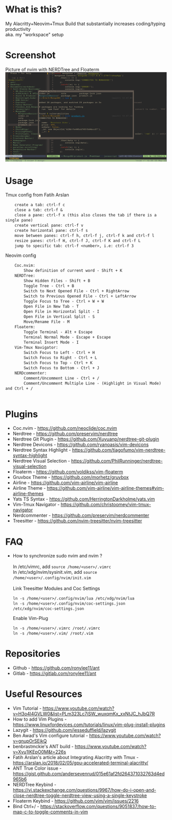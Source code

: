 # What is this?

My Alacritty+Neovim+Tmux Build that substantially increases coding/typing productivity<br />
aka. my "workspace" setup

# Screenshot

Picture of nvim with NERDTree and Floaterm
![Alt text](./showcase.png)

# Usage

Tmux config from Fatih Arslan

```
    create a tab: ctrl-f c
    close a tab: ctrl-f &
    close a pane: ctrl-f x (this also closes the tab if there is a single pane)
    create vertical pane: ctrl-f v
    create horizontal pane: ctrl-f s
    move between panes: ctrl-f h, ctrl-f j, ctrl-f k and ctrl-f l
    resize panes: ctrl-f H, ctrl-f J, ctrl-f K and ctrl-f L
    jump to specific tab: ctrl-f <number>, i.e: ctrl-f 3
```

Neovim config

```
	Coc.nvim:
		Show definition of current word - Shift + K
	NERDTree:
		Show Hidden Files - Shift + B
		Toggle Tree - Ctrl + B
		Switch to Next Opened File - Ctrl + RightArrow
		Switch to Previous Opened File - Ctrl + LeftArrow
		Toggle Focus to Tree - Ctrl + W + W
		Open File in New Tab - T
		Open File in Horizontal Split - I
		Open File in Vertical Split - S
		Move/Rename File - M
	Floaterm:
		Toggle Terminal - Alt + Escape
		Terminal Normal Mode - Escape + Escape
		Terminal Insert Mode - I
	Vim-Tmux Navigator:
		Switch Focus to Left - Ctrl + H
		Switch Focus to Right - Ctrl + L
		Switch Focus to Top - Ctrl + K
		Switch Focus to Bottom - Ctrl + J
	NERDcommenter:
		Comment/Uncomment Line - Ctrl + /
		Comment/Uncomment Multiple Line - (Highlight in Visual Mode) and Ctrl + /


```

# Plugins

- Coc.nvim - https://github.com/neoclide/coc.nvim
- Nerdtree - https://github.com/preservim/nerdtree
- Nerdtree Git Plugin - https://github.com/Xuyuanp/nerdtree-git-plugin
- Nerdtree Devicons - https://github.com/ryanoasis/vim-devicons
- Nerdtree Syntax Highlight - https://github.com/tiagofumo/vim-nerdtree-syntax-highlight
- Nerdtree Visual Selection - https://github.com/PhilRunninger/nerdtree-visual-selection
- Floaterm - https://github.com/voldikss/vim-floaterm
- Gruvbox Theme - https://github.com/morhetz/gruvbox
- Airline - https://github.com/vim-airline/vim-airline
- Airline Theme - https://github.com/vim-airline/vim-airline-themes#vim-airline-themes
- Yats TS Syntax - https://github.com/HerringtonDarkholme/yats.vim
- Vim-Tmux Navigator - https://github.com/christoomey/vim-tmux-navigator
- Nerdcommenter - https://github.com/preservim/nerdcommenter
- Treesitter - https://github.com/nvim-treesitter/nvim-treesitter

# FAQ

- How to synchronize sudo nvim and nvim ?<br />
  <br/>
  In /etc/vimrc, add `source /home/<user>/.vimrc` <br />
  In /etc/xdg/nvim/sysinit.vim, add `source /home/<user>/.config/nvim/init.vim` <br />
  <br />
  Link Treesitter Modules and Coc Settings
  ```
  ln -s /home/<user>/.config/nvim/lua /etc/xdg/nvim/lua
  ln -s /home/<user>/.config/nvim/coc-settings.json /etc/xdg/nvim/coc-settings.json
  ```
  Enable Vim-Plug
  ```
  ln -s /home/<user>/.vimrc /root/.vimrc
  ln -s /home/<user>/.vim/ /root/.vim
  ```

# Repositories

- Github - https://github.com/ronylee11/ant
- Gitlab - https://gitlab.com/ronylee11/ant

# Useful Resources

- Vim Tutorial - https://www.youtube.com/watch?v=H3o4l4GVLW0&list=PLm323Lc7iSW_wuxqmKx_xxNtJC_hJbQ7R
- How to add Vim Plugins - https://www.linuxfordevices.com/tutorials/linux/vim-plug-install-plugins
- Lazygit - https://github.com/jesseduffield/lazygit
- Ben Awad's Vim configure tutorial - https://www.youtube.com/watch?v=gnupOrSEikQ
- benbrastmckie's ANT build - https://www.youtube.com/watch?v=Xvu1IKEpO0M&t=226s
- Fatih Arslan's article about Integrating Alacritty with Tmux - https://arslan.io/2018/02/05/gpu-accelerated-terminal-alacritty/
- ANT True Color issue - https://gist.github.com/andersevenrud/015e61af2fd264371032763d4ed965b6
- NERDTree Keybind - https://vi.stackexchange.com/questions/9967/how-do-i-open-and-close-nerdtree-toggle-nerdtree-view-using-a-single-keystroke
- Floaterm Keybind - https://github.com/vim/vim/issues/2216
- Bind Ctrl+/ - https://stackoverflow.com/questions/9051837/how-to-map-c-to-toggle-comments-in-vim
